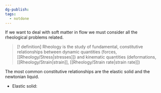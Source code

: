 ```yaml
---
dg-publish: 
tags:
  - notdone
---
```

If we want to deal with soft matter in flow we must consider all the rheological problems related. 
>[! definition]
> Rheology is the study of fundamental, constitutive relationships between dynamic quantities (forces, [[Rheology/Stress|stresses]]) and kinematic quantities (deformations, [[Rheology/Strain|strain]], [[Rheology/Strain rate|strain rate]])

The most common constitutive relationships are the elastic solid and the newtonian liquid.
- Elastic solid: 
